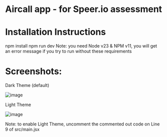 # Aircall app - for Speer.io assessment

# Installation Instructions
npm install
npm run dev
Note: you need Node v23 & NPM v11, you will get an error message if you try to run without these requirements

# Screenshots:
Dark Theme (default)

![image](https://github.com/user-attachments/assets/f64699c1-e9af-4c0c-ab81-d67a0c633883)

Light Theme

![image](https://github.com/user-attachments/assets/3d19fdaa-95e4-4808-80c7-72c90bb07d9f)

Note: to enable Light Theme, uncomment the commented out code on Line 9 of src/main.jsx

